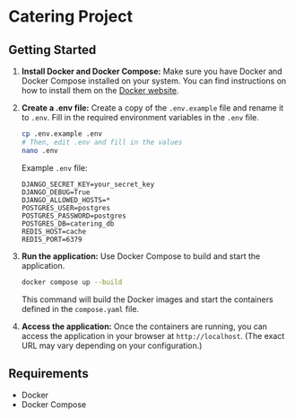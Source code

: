 # Catering Project

## Getting Started

1.  **Install Docker and Docker Compose:** Make sure you have Docker and Docker Compose installed on your system.  You can find instructions on how to install them on the [Docker website](https://docs.docker.com/get-docker/).

2.  **Create a .env file:** Create a copy of the `.env.example` file and rename it to `.env`.  Fill in the required environment variables in the `.env` file.

    ```bash
    cp .env.example .env
    # Then, edit .env and fill in the values
    nano .env
    ```

    Example `.env` file:

    ```
    DJANGO_SECRET_KEY=your_secret_key
    DJANGO_DEBUG=True
    DJANGO_ALLOWED_HOSTS=*
    POSTGRES_USER=postgres
    POSTGRES_PASSWORD=postgres
    POSTGRES_DB=catering_db
    REDIS_HOST=cache
    REDIS_PORT=6379
    ```

3.  **Run the application:** Use Docker Compose to build and start the application.

    ```bash
    docker compose up --build
    ```

    This command will build the Docker images and start the containers defined in the `compose.yaml` file.

4.  **Access the application:** Once the containers are running, you can access the application in your browser at `http://localhost`. (The exact URL may vary depending on your configuration.)

## Requirements

*   Docker
*   Docker Compose